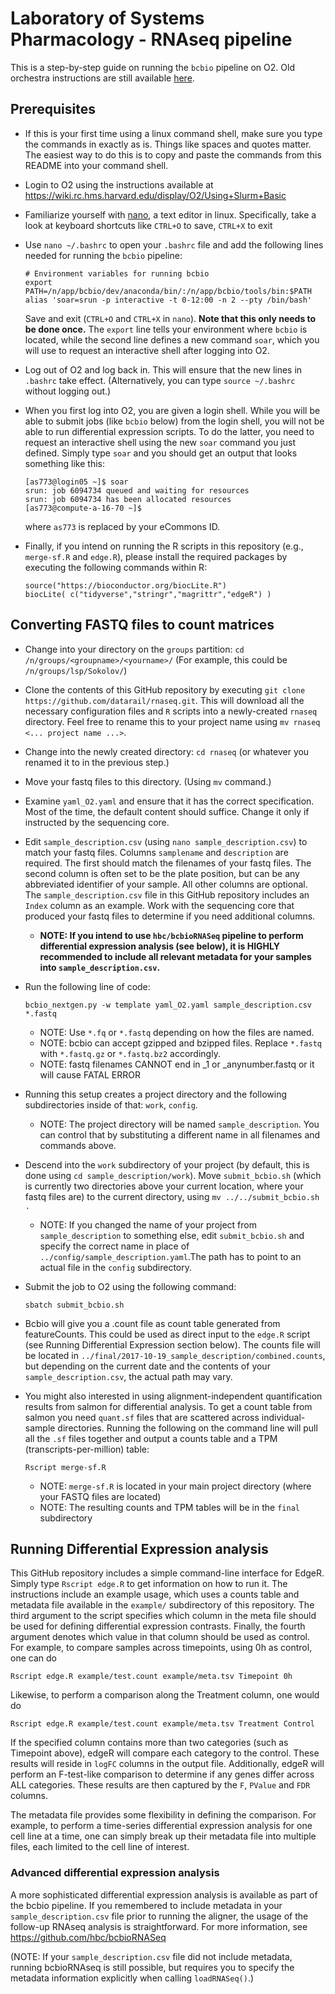# Laboratory of Systems Pharmacology - RNAseq pipeline

This is a step-by-step guide on running the `bcbio` pipeline on O2. Old orchestra instructions are still available [here](https://github.com/datarail/rnaseq/tree/master/Orchestra).

## Prerequisites

* If this is your first time using a linux command shell, make sure you type the commands in exactly as is. Things like spaces and quotes matter. The easiest way to do this is to copy and paste the commands from this README into your command shell.

* Login to O2 using the instructions available at https://wiki.rc.hms.harvard.edu/display/O2/Using+Slurm+Basic

* Familiarize yourself with [nano](https://www.nano-editor.org/dist/v2.2/nano.html), a text editor in linux. Specifically, take a look at keyboard shortcuts like `CTRL+O` to save, `CTRL+X` to exit

* Use `nano ~/.bashrc` to open your `.bashrc` file and add the following lines needed for running the `bcbio` pipeline:
    ```
    # Environment variables for running bcbio
    export PATH=/n/app/bcbio/dev/anaconda/bin/:/n/app/bcbio/tools/bin:$PATH
    alias 'soar=srun -p interactive -t 0-12:00 -n 2 --pty /bin/bash'
    ```
    Save and exit (`CTRL+O` and `CTRL+X` in `nano`). **Note that this only needs to be done once.**
    The `export` line tells your environment where `bcbio` is located, while the second line defines a new command `soar`, which you will use to request an interactive shell after logging into O2.
    
* Log out of O2 and log back in. This will ensure that the new lines in `.bashrc` take effect. (Alternatively, you can type `source ~/.bashrc` without logging out.)

* When you first log into O2, you are given a login shell. While you will be able to submit jobs (like `bcbio` below) from the login shell, you will not be able to run differential expression scripts. To do the latter, you need to request an interactive shell using the new `soar` command you just defined. Simply type `soar` and you should get an output that looks something like this:

    ```
    [as773@login05 ~]$ soar
    srun: job 6094734 queued and waiting for resources
    srun: job 6094734 has been allocated resources
    [as773@compute-a-16-70 ~]$
    ```
    where `as773` is replaced by your eCommons ID.
    
* Finally, if you intend on running the R scripts in this repository (e.g., `merge-sf.R` and `edge.R`), please install the required packages by executing the following commands within R:
    ```
    source("https://bioconductor.org/biocLite.R")
    biocLite( c("tidyverse","stringr","magrittr","edgeR") )
    ```

## Converting FASTQ files to count matrices

* Change into your directory on the `groups` partition: `cd /n/groups/<groupname>/<yourname>/`
    (For example, this could be `/n/groups/lsp/Sokolov/`)
    
* Clone the contents of this GitHub repository by executing `git clone https://github.com/datarail/rnaseq.git`. This will download all the necessary configuration files and `R` scripts into a newly-created `rnaseq` directory. Feel free to rename this to your project name using `mv rnaseq <... project name ...>`.

* Change into the newly created directory: `cd rnaseq` (or whatever you renamed it to in the previous step.)

* Move your fastq files to this directory. (Using `mv` command.)

* Examine `yaml_O2.yaml` and ensure that it has the correct specification. Most of the time, the default content should suffice. Change it only if instructed by the sequencing core.

* Edit `sample_description.csv` (using `nano sample_description.csv`) to match your fastq files. Columns `samplename` and `description` are required. The first should match the filenames of your fastq files. The second column is often set to be the plate position, but can be any abbreviated identifier of your sample. All other columns are optional. The `sample_description.csv` file in this GitHub repository includes an `Index` column as an example. Work with the sequencing core that produced your fastq files to determine if you need additional columns.

    - **NOTE: If you intend to use `hbc/bcbioRNASeq` pipeline to perform differential expression analysis (see below), it is HIGHLY recommended to include all relevant metadata for your samples into `sample_description.csv`.**

* Run the following line of code:
    ```
    bcbio_nextgen.py -w template yaml_O2.yaml sample_description.csv *.fastq
    ```
    - NOTE: Use `*.fq` or `*.fastq` depending on how the files are named.
    - NOTE: bcbio can accept gzipped and bzipped files. Replace `*.fastq` with `*.fastq.gz` or `*.fastq.bz2` accordingly.
    - NOTE: fastq filenames CANNOT end in _1 or _anynumber.fastq or it will cause FATAL ERROR

* Running this setup creates a project directory and the following subdirectories inside of that: `work`, `config`.
    - NOTE: The project directory will be named `sample_description`. You can control that by substituting a different name in all filenames and commands above.
    
* Descend into the `work` subdirectory of your project (by default, this is done using `cd sample_description/work`). Move `submit_bcbio.sh` (which is currently two directories above your current location, where your fastq files are) to the current directory, using `mv ../../submit_bcbio.sh .`
    - NOTE: If you changed the name of your project from `sample_description` to something else, edit `submit_bcbio.sh` and specify the correct name in place of `../config/sample_description.yaml`.The path has to point to an actual file in the `config` subdirectory.

* Submit the job to O2 using the following command:
    ```
    sbatch submit_bcbio.sh
    ```
* Bcbio will give you a .count file as count table generated from featureCounts. This could be used as direct input to the `edge.R` script (see Running Differential Expression section below). The counts file will be located in `../final/2017-10-19_sample_description/combined.counts`, but depending on the current date and the contents of your `sample_description.csv`, the actual path may vary.

* You might also interested in using alignment-independent quantification results from salmon for differential analysis. To get a count table from salmon you need `quant.sf` files that are scattered across individual-sample directories. Running the following on the command line will pull all the `.sf` files together and output a counts table and a TPM (transcripts-per-million) table:
    ```
    Rscript merge-sf.R
    ```
    - NOTE: `merge-sf.R` is located in your main project directory (where your FASTQ files are located)
    - NOTE: The resulting counts and TPM tables will be in the `final` subdirectory

## Running Differential Expression analysis

This GitHub repository includes a simple command-line interface for EdgeR. Simply type `Rscript edge.R` to get information on how to run it. The instructions include an example usage, which uses a counts table and metadata file available in the `example/` subdirectory of this repository. The third argument to the script specifies which column in the meta file should be used for defining differential expression contrasts. Finally, the fourth argument denotes which value in that column should be used as control. For example, to compare samples across timepoints, using 0h as control, one can do
```
Rscript edge.R example/test.count example/meta.tsv Timepoint 0h
```
Likewise, to perform a comparison along the Treatment column, one would do
```
Rscript edge.R example/test.count example/meta.tsv Treatment Control
```
If the specified column contains more than two categories (such as Timepoint above), edgeR will compare each category to the control. These results will reside in `logFC` columns in the output file. Additionally, edgeR will perform an F-test-like comparison to determine if any genes differ across ALL categories. These results are then captured by the `F`, `PValue` and `FDR` columns.

The metadata file provides some flexibility in defining the comparison. For example, to perform a time-series differential expression analysis for one cell line at a time, one can simply break up their metadata file into multiple files, each limited to the cell line of interest.

### Advanced differential expression analysis

A more sophisticated differential expression analysis is available as part of the bcbio pipeline. If you remembered to include metadata in your `sample_description.csv` file prior to running the aligner, the usage of the follow-up RNAseq analysis is straightforward. For more information, see https://github.com/hbc/bcbioRNASeq

(NOTE: If your `sample_description.csv` file did not include metadata, running bcbioRNAseq is still possible, but requires you to specify the metadata information explicitly when calling `loadRNASeq()`.)
